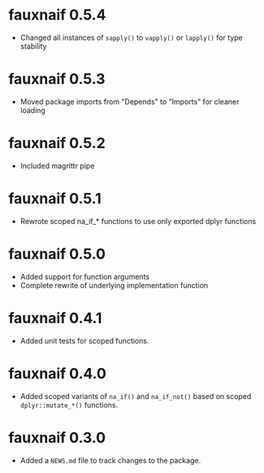 # fauxnaif 0.5.4

* Changed all instances of `sapply()` to `vapply()` or `lapply()` for type
  stability

# fauxnaif 0.5.3

* Moved package imports from "Depends" to "Imports" for cleaner loading

# fauxnaif 0.5.2

* Included magrittr pipe

# fauxnaif 0.5.1

* Rewrote scoped na_if_* functions to use only exported dplyr functions

# fauxnaif 0.5.0

* Added support for function arguments
* Complete rewrite of underlying implementation function

# fauxnaif 0.4.1

* Added unit tests for scoped functions.

# fauxnaif 0.4.0

* Added scoped variants of `na_if()` and `na_if_not()` based on scoped
  `dplyr::mutate_*()` functions.

# fauxnaif 0.3.0

* Added a `NEWS.md` file to track changes to the package.
